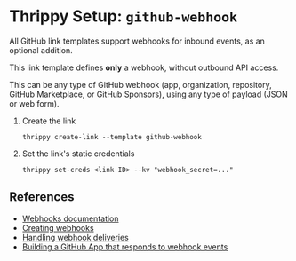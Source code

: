 # Thrippy Setup: `github-webhook`

All GitHub link templates support webhooks for inbound events, as an optional addition.

This link template defines **only** a webhook, without outbound API access.

This can be any type of GitHub webhook (app, organization, repository, GitHub Marketplace, or GitHub Sponsors), using any type of payload (JSON or web form).

1. Create the link

   ```shell
   thrippy create-link --template github-webhook
   ```

2. Set the link's static credentials

   ```shell
   thrippy set-creds <link ID> --kv "webhook_secret=..."
   ```

## References

- [Webhooks documentation](https://docs.github.com/webhooks)
- [Creating webhooks](https://docs.github.com/en/webhooks/using-webhooks/creating-webhooks)
- [Handling webhook deliveries](https://docs.github.com/en/webhooks/using-webhooks/handling-webhook-deliveries)
- [Building a GitHub App that responds to webhook events](https://docs.github.com/en/apps/creating-github-apps/writing-code-for-a-github-app/building-a-github-app-that-responds-to-webhook-events)

